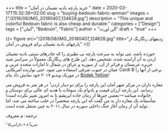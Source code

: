 +++
title = "خرید پارچه بادیه نشینان در اَمان "
date = 2020-03-17T15:32:39+02:00
slug = "buying-bedouin-fabric-amman"
images = ["/2018/08/IMG_20180407_124628.jpg"]
description = "This unique and colorful Bedouin fabric is also cheap and durable."
categories = ["Design"]
tags = ["اَمان", "Bedouin", "Fabric"]
author = "اَلن اورث"
draft = "true"
+++

{{< figure src="/2018/08/IMG_20180407_124628.jpg" title="ردیفهای رنگارنگ از پارچهای بادیه نشینان برای فروش در اَمان" >}}


خورده باشد، می تواند به سرعت پارچه بی نظیری را که چادرهای سنتی بادیه نشینان اردن به آن آراسته شده، تشخیص دهد. این طرح های رنگارنگ معمولاً در سراسر شبه جزیره عربستان و فراتر از آن، از سوریه و عراق در شمال تا امارات متحده عربی و عمان در جنوب شرقی استفاده می شود. حتی نوازنده آمریکایی Cardi B برخی از آنها را در موزیک ویديو ۲۰۱۷ خود نمایش داد بنام <span dir="ltr">[Bodak Yellow](https://www.youtube.com/watch?v=PEGccV-NOm8)</span>!

<!--more-->

مغازه داران در مرکز شهر اَمان این پارچه را برای دو دینار اردن¹ در هر متر به فروش می رسانند. این پارچه ارزان قیمت و بادوام یک سوغات یا هدیه ای عالی برای دوستان و خانواده میباشد — بعضی چیزها از زمان جاده ابریشم تا به امروز تغییر نکرده است! متأسفانه یک مغازه  دار به من گفت که این پارچه منحصراً در حلب ساخته می شد، اما تولید آن از زمان آغاز جنگ داخلی سوریه در سال ۲۰۱۱ به چین منتقل شده است.

ترجمه: م معروف

<small id="footnote1">¹ تقریباً ۲.۸ دلارآمریکا</small>

